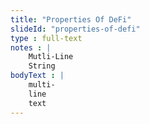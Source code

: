 ```yaml
--- 
title: "Properties Of DeFi"
slideId: "properties-of-defi"
type : full-text
notes : |
    Mutli-Line 
    String
bodyText : |
    multi-
    line
    text
---
```

